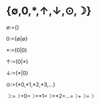 # {∅,0,*,↑,↓,⊙,☽}

∅:={}

0:={∅|∅}

*:={0|0}

↑:={0|*}

↓:={*|0}

⊙:={*0,*1,*2,*3,...}

☽:=☽+0=☽+*1=☽+*2=...=☽+☽=☽
